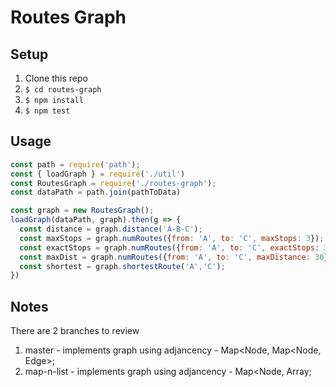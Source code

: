 Routes Graph
=============

Setup
------
1. Clone this repo
2. `$ cd routes-graph`
3. `$ npm install`
4. `$ npm test`

Usage
-----

```JavaScript
const path = require('path');
const { loadGraph } = require('./util')
const RoutesGraph = require('./routes-graph');
const dataPath = path.join(pathToData)

const graph = new RoutesGraph();
loadGraph(dataPath, graph).then(g => {
  const distance = graph.distance('A-B-C');
  const maxStops = graph.numRoutes({from: 'A', to: 'C', maxStops: 3});
  const exactStops = graph.numRoutes({from: 'A', to: 'C', exactStops: 3});
  const maxDist = graph.numRoutes({from: 'A', to: 'C', maxDistance: 30});
  const shortest = graph.shortestRoute('A','C');
})
```

Notes
-----
There are 2 branches to review
  1. master - implements graph using adjancency - Map<Node, Map<Node, Edge>;
  2. map-n-list - implements graph using adjancency - Map<Node, Array<Edge>;
